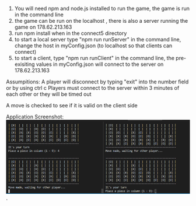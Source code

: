 1. You will need npm and node.js installed to run the game, the game is run in the command line
2. the game can be run on the localhost , there is also a server running the game on 178.62.213.163
3. run npm install when in the connect5 directory
4. to start a local server type "npm run runServer" in the command line, change the host in myConfig.json (to localhost so that clients can connect)
5. to start a client, type "npm run runClient" in the command line, the pre-exisiting values in myConfig.json will connect to the server on 178.62.213.163


Assumpitions:
A player will disconnect by typing "exit" into the number field or by using ctrl c
Players must connect to the server within 3 minutes of each other or they will be timed out

A move is checked to see if it is valid on the client side

Application Screenshot: ![app screenshot](https://raw.githubusercontent.com/Conall333/connect5/master/images/connect5.png).
